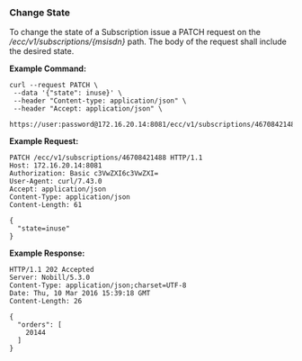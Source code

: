 ### Change State

To change the state of a Subscription issue a PATCH request on the _/ecc/v1/subscriptions/{msisdn}_ path. The body of the request shall include the desired state.

__Example Command:__
```
curl --request PATCH \
 --data '{"state": inuse}' \
 --header "Content-type: application/json" \
 --header "Accept: application/json" \
 https://user:password@172.16.20.14:8081/ecc/v1/subscriptions/46708421488
```

__Example Request:__
```
PATCH /ecc/v1/subscriptions/46708421488 HTTP/1.1
Host: 172.16.20.14:8081
Authorization: Basic c3VwZXI6c3VwZXI=
User-Agent: curl/7.43.0
Accept: application/json
Content-Type: application/json
Content-Length: 61

{
  "state=inuse"
}
```

__Example Response:__
```
HTTP/1.1 202 Accepted
Server: Nobill/5.3.0
Content-Type: application/json;charset=UTF-8
Date: Thu, 10 Mar 2016 15:39:18 GMT
Content-Length: 26

{
  "orders": [
    20144
  ]
}
```
